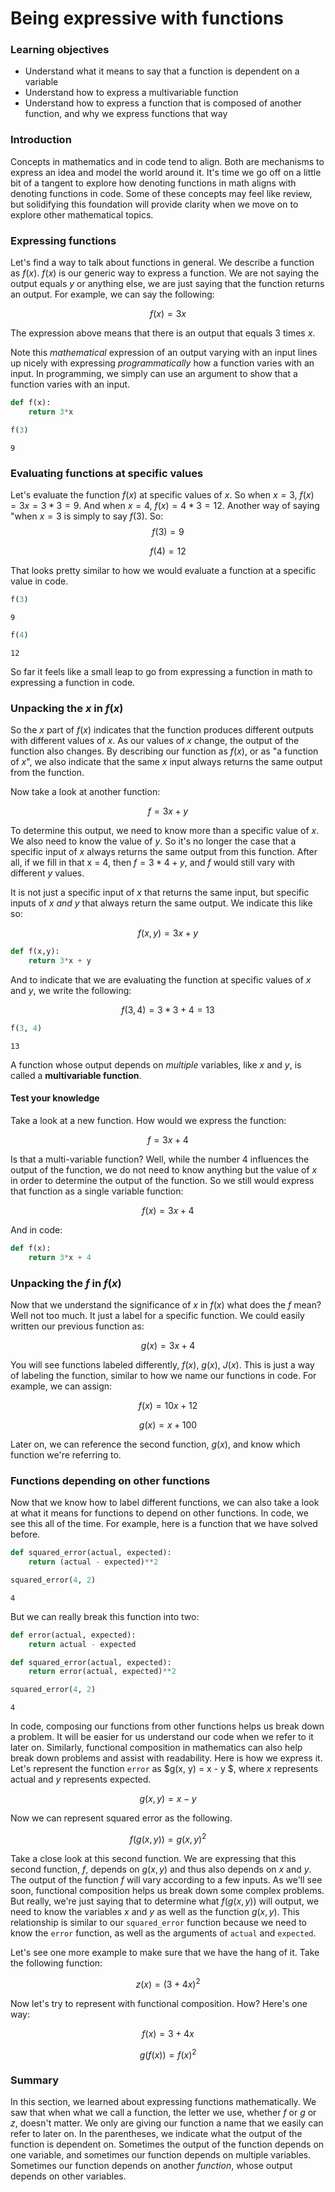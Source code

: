 
# Being expressive with functions

### Learning objectives

* Understand what it means to say that a function is dependent on a variable
* Understand how to express a multivariable function
* Understand how to express a function that is composed of another function, and why we express functions that way  

### Introduction

Concepts in mathematics and in code tend to align.  Both are mechanisms to express an idea and model the world around it.  It's time we go off on a little bit of a tangent to explore how denoting functions in math aligns with denoting functions in code.  Some of these concepts may feel like review, but solidifying this foundation will provide clarity when we move on to explore other mathematical topics.

### Expressing functions

Let's find a way to talk about functions in general.  We describe a function as $f(x)$.  $f(x)$ is our generic way to express a function.  We are not saying the output equals $y$ or anything else, we are just saying that the function returns an output.  For example, we can say the following:

$$f(x) = 3x$$

The expression above means that there is an output that equals 3 times $x$.  

Note this *mathematical* expression of an output varying with an input lines up nicely with expressing *programmatically* how a function varies with an input.  In programming, we simply can use an argument to show that a function varies with an input.


```python
def f(x):
    return 3*x
```


```python
f(3)
```




    9



### Evaluating functions at specific values

Let's evaluate the function $f(x)$ at specific values of $x$.  So when $x = 3$, $f(x) = 3x = 3*3 = 9$.  And when $x = 4$,  $f(x) = 4*3 = 12$.  Another way of saying "when $x = 3$ is simply to say $f(3)$.  So:
$$f(3) = 9$$

$$f(4) = 12$$

That looks pretty similar to how we would evaluate a function at a specific value in code.


```python
f(3)
```




    9




```python
f(4)
```




    12



So far it feels like a small leap to go from expressing a function in math to expressing a function in code.

### Unpacking  the $x$ in  $f(x)$

So the $x$ part of $f(x)$ indicates that the function produces different outputs with different values of $x$.  As our values of $x$ change, the output of the function also changes.  By describing our function as $f(x)$, or as "a function of $x$", we also indicate that the same $x$ input always returns the same output from the function.  

Now take a look at another function:

$$ f = 3x + y$$

To determine this output, we need to know more than a specific value of $x$.  We also need to know the value of $y$.  So it's no longer the case that a specific input of $x$ always returns the same output from this function.  After all, if we fill in that x = 4, then $f = 3*4 + y$, and $f$ would still vary with different $y$ values.

It is not just a specific input of $x$ that returns the same input, but specific inputs of $x$ *and $y$* that always return the same output.  We indicate this like so:

$$ f(x,y) = 3x + y$$


```python
def f(x,y):
    return 3*x + y
```

And to indicate that we are evaluating the function at specific values of $x$ and $y$, we write the following:

$$ f(3,4) = 3*3 + 4 = 13$$


```python
f(3, 4)
```




    13



A function whose output depends on *multiple* variables, like $x$ and $y$, is called a **multivariable function**.

#### Test your knowledge

Take a look at a new function.  How would we express the function:

$$ f = 3x + 4$$

Is that a multi-variable function?  Well, while the number 4 influences the output of the function, we do not need to know anything but the value of $x$ in order to determine the output of the function.  So we still would express that function as a single variable function:

$$ f(x) = 3x + 4$$

And in code:


```python
def f(x):
    return 3*x + 4
```

### Unpacking  the $f$ in  $f(x)$

Now that we understand the significance of $x$ in $f(x)$ what does the $f$ mean?  Well not too much.  It just a label for a specific function.  We could easily written our previous function as:

$$ g(x) = 3x + 4$$

You will see functions labeled differently, $f(x)$, $g(x)$, $J(x)$.  This is just a way of labeling the function, similar to how we name our functions in code.  For example, we can assign:

$$ f(x) = 10x + 12 $$

$$ g(x) = x + 100 $$

Later on, we can reference the second function, $g(x)$, and know which function we're referring to.

### Functions depending on other functions

Now that we know how to label different functions, we can also take a look at what it means for functions to depend on other functions.  In code, we see this all of the time.  For example, here is a function that we have solved before.


```python
def squared_error(actual, expected):
    return (actual - expected)**2

squared_error(4, 2)
```




    4



But we can really break this function into two:


```python
def error(actual, expected):
    return actual - expected

def squared_error(actual, expected):
    return error(actual, expected)**2

squared_error(4, 2)
```




    4



In code, composing our functions from other functions helps us break down a problem.  It will be easier for us understand our code when we refer to it later on.  Similarly, functional composition in mathematics can also help break down problems and assist with readability.  Here is how we express it.  Let's represent the function `error` as $g(x, y) = x - y $, where $x$ represents actual and $y$ represents expected.

$$g(x, y) = x - y  $$

Now we can represent squared error as the following.

$$ f(g(x, y)) = g(x, y) ^2 $$

Take a close look at this second function.  We are expressing that this second function, $f$, depends on $g(x, y)$ and thus also depends on $x$ and $y$.  The output of the function $f$ will vary according to a few inputs.  As we'll see soon, functional composition helps us break down some complex problems.  But really, we're just saying that to determine what $f(g(x,y))$ will output, we need to know the variables $x$ and $y$ as well as the function $g(x, y)$.  This relationship is similar to our `squared_error` function because we need to know the `error` function, as well as the arguments of `actual` and `expected`.  

Let's see one more example to make sure that we have the hang of it.  Take the following function:

$$z(x) = (3 + 4x)^2$$  

Now let's try to represent with functional composition.  How?  Here's one way:

$$f(x) = 3 + 4x $$

$$ g(f(x)) = f(x)^2 $$

### Summary

In this section, we learned about expressing functions mathematically.  We saw that when what we call a function, the letter we use, whether $f$ or $g$ or $z$, doesn't matter.  We only are giving our function a name that we easily can refer to later on.  In the parentheses, we indicate what the output of the function is dependent on.  Sometimes the output of the function depends on one variable, and sometimes our function depends on multiple variables.  Sometimes our function depends on another *function*, whose output depends on other variables.  
